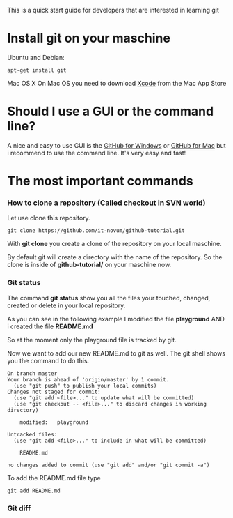 This is a quick start guide for developers that are interested in learning git
# Install git on your maschine
Ubuntu and Debian:
````
apt-get install git
````

Mac OS X
On Mac OS you need to download [Xcode](https://itunes.apple.com/de/app/xcode/id497799835?mt=12) from the Mac App Store

# Should I use a GUI or the command line?
A nice and easy to use GUI is the [GitHub for Windows](https://desktop.github.com/) or [GitHub for Mac](https://desktop.github.com/) but i recommend to use the command line. It's very easy and fast!

# The most important commands
### How to clone a repository (Called checkout in SVN world)
Let use clone this repository.
````
git clone https://github.com/it-novum/github-tutorial.git
````
With **git clone** you create a clone of the repository on your local maschine.

By default git will create a directory with the name of the repository. So the clone is inside of **github-tutorial/** on your maschine now.

### Git status
The command **git status** show you all the files your touched, changed, created or delete in your local repository.

As you can see in the following example I modified the file **playground** AND i created the file **README.md**

So at the moment only the playground file is tracked by git.

Now we want to add our new README.md to git as well. The git shell shows you the command to do this.

````
On branch master
Your branch is ahead of 'origin/master' by 1 commit.
  (use "git push" to publish your local commits)
Changes not staged for commit:
  (use "git add <file>..." to update what will be committed)
  (use "git checkout -- <file>..." to discard changes in working directory)

	modified:   playground

Untracked files:
  (use "git add <file>..." to include in what will be committed)

	README.md

no changes added to commit (use "git add" and/or "git commit -a")
````
To add the README.md file type
````
git add README.md
````

### Git diff
